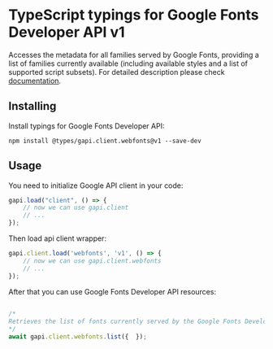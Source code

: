 # TypeScript typings for Google Fonts Developer API v1
Accesses the metadata for all families served by Google Fonts, providing a list of families currently available (including available styles and a list of supported script subsets).
For detailed description please check [documentation](https://developers.google.com/fonts/docs/developer_api).

## Installing

Install typings for Google Fonts Developer API:
```
npm install @types/gapi.client.webfonts@v1 --save-dev
```

## Usage

You need to initialize Google API client in your code:
```typescript
gapi.load("client", () => { 
    // now we can use gapi.client
    // ... 
});
```

Then load api client wrapper:
```typescript
gapi.client.load('webfonts', 'v1', () => {
    // now we can use gapi.client.webfonts
    // ... 
});
```



After that you can use Google Fonts Developer API resources:

```typescript 
    
/* 
Retrieves the list of fonts currently served by the Google Fonts Developer API  
*/
await gapi.client.webfonts.list({  });
```